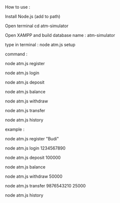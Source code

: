 How to use :

Install Node.js (add to path)

Open terminal cd atm-simulator

Open XAMPP and build database name : atm-simulator

type in terminal : node atm.js setup 


command : 

node atm.js register

node atm.js login

node atm.js deposit 

node atm.js balance

node atm.js withdraw

node atm.js transfer 

node atm.js history


example :

node atm.js register "Budi"

node atm.js login 1234567890

node atm.js deposit 100000

node atm.js balance

node atm.js withdraw 50000

node atm.js transfer 9876543210 25000

node atm.js history
